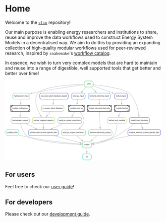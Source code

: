 # Home

Welcome to the [`clio`](https://github.com/calliope-project/clio) repository!

Our main purpose is enabling energy researchers and institutions to share, reuse and improve the data workflows used to construct Energy System Models in a decentralised way.
We aim to do this by providing an expanding collection of high-quality modular workflows used for peer-reviewed research, inspired by `snakemake`'s [workflow catalog](https://snakemake.github.io/snakemake-workflow-catalog/).

In essence, we wish to turn very complex models that are hard to maintain and reuse into a range of digestible, well supported tools that get better and better over time!

![modules](./images/modular.png)

## For users

Feel free to check our [user guide](./user_guide/getting_started.md)!

## For developers

Please check out our [development guide](./development_guide/getting_started.md).
